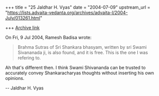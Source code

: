 +++
title = "25 Jaldhar H. Vyas"
date = "2004-07-09"
upstream_url = "https://lists.advaita-vedanta.org/archives/advaita-l/2004-July/013261.html"

+++
[Archive link](https://lists.advaita-vedanta.org/archives/advaita-l/2004-July/013261.html)

On Fri, 9 Jul 2004, Ramesh Badisa wrote:

> Brahma Sutras of Sri Shankara bhasyam, written by sri Swami
> Sivananada ji, is also found, and it is free. This is the one I was refering
> to.
>

Ah that's different then.  I think Swami Shivananda can be trusted to
accurately convey Shankaracharyas thoughts without inserting his own
opinions.

-- 
Jaldhar H. Vyas <jaldhar at braincells.com>

